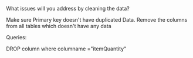 What issues will you address by cleaning the data?

Make sure Primary key doesn't have duplicated Data.
Remove the columns from all tables which doesn't have any data

Queries:

DROP 
column where columname ="itemQuantity"